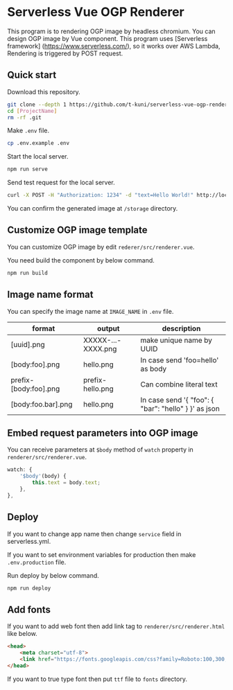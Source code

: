 # Serverless Vue OGP Renderer

This program is to rendering OGP image by headless chromium. You can design OGP image by Vue component. This program uses [Serverless framework] (https://www.serverless.com/), so it works over AWS Lambda, Rendering is triggered by POST request.

## Quick start

Download this repository.

```bash
git clone --depth 1 https://github.com/t-kuni/serverless-vue-ogp-renderer.git [ProjectName]
cd [ProjectName]
rm -rf .git 
```

Make `.env` file.

```bash
cp .env.example .env
```

Start the local server.

```bash
npm run serve
```

Send test request for the local server.

```bash
curl -X POST -H "Authorization: 1234" -d "text=Hello World!" http://localhost:5000/prod/render 
```

You can confirm the generated image at `/storage` directory.

## Customize OGP image template

You can customize OGP image by edit `rederer/src/renderer.vue`.

You need build the component by below command.

```bash
npm run build
```

## Image name format

You can specify the image name at `IMAGE_NAME` in `.env` file.

| format | output | description |
| --- | --- | --- |
| [uuid].png | XXXXX-...-XXXX.png | make unique name by UUID |
| [body:foo].png | hello.png | In case send 'foo=hello' as body |
| prefix-[body:foo].png | prefix-hello.png | Can combine literal text |
| [body:foo.bar].png | hello.png | In case send '{ "foo": { "bar": "hello" } }' as json |

## Embed request parameters into OGP image

You can receive parameters at `$body` method of `watch` property in `renderer/src/renderer.vue`.

```javascript
watch: {
    '$body'(body) {
        this.text = body.text;
    },
},
```

## Deploy

If you want to change app name then change `service` field in serverless.yml.

If you want to set environment variables for production then make `.env.production` file.

Run deploy by below command.

```bash
npm run deploy
```

## Add fonts

If you want to add web font then add link tag to `renderer/src/renderer.html` like below.

```html
<head>
    <meta charset="utf-8">
    <link href="https://fonts.googleapis.com/css?family=Roboto:100,300,400,500,700,900" rel="stylesheet">
</head>
```

If you want to true type font then put `ttf` file to `fonts` directory.